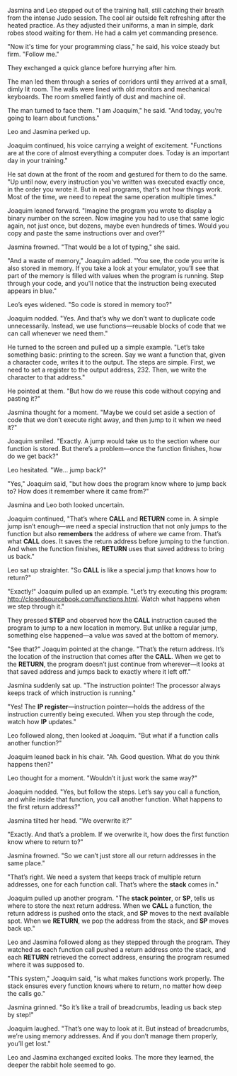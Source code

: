 Jasmina and Leo stepped out of the training hall, still catching their breath from the intense Judo session. The cool air outside felt refreshing after the heated practice. As they adjusted their uniforms, a man in simple, dark robes stood waiting for them. He had a calm yet commanding presence.  

"Now it's time for your programming class," he said, his voice steady but firm. "Follow me."  

They exchanged a quick glance before hurrying after him.  

The man led them through a series of corridors until they arrived at a small, dimly lit room. The walls were lined with old monitors and mechanical keyboards. The room smelled faintly of dust and machine oil.  

The man turned to face them. "I am Joaquim," he said. "And today, you’re going to learn about functions."  

Leo and Jasmina perked up.  

Joaquim continued, his voice carrying a weight of excitement. "Functions are at the core of almost everything a computer does. Today is an important day in your training."  

He sat down at the front of the room and gestured for them to do the same. "Up until now, every instruction you've written was executed exactly once, in the order you wrote it. But in real programs, that's not how things work. Most of the time, we need to repeat the same operation multiple times."  

Joaquim leaned forward. "Imagine the program you wrote to display a binary number on the screen. Now imagine you had to use that same logic again, not just once, but dozens, maybe even hundreds of times. Would you copy and paste the same instructions over and over?"  

Jasmina frowned. "That would be a lot of typing," she said.  

"And a waste of memory," Joaquim added. "You see, the code you write is also stored in memory. If you take a look at your emulator, you’ll see that part of the memory is filled with values when the program is running. Step through your code, and you'll notice that the instruction being executed appears in blue."  

Leo’s eyes widened. "So code is stored in memory too?"  

Joaquim nodded. "Yes. And that’s why we don’t want to duplicate code unnecessarily. Instead, we use functions—reusable blocks of code that we can call whenever we need them."  

He turned to the screen and pulled up a simple example. "Let’s take something basic: printing to the screen. Say we want a function that, given a character code, writes it to the output. The steps are simple. First, we need to set a register to the output address, 232. Then, we write the character to that address."  

He pointed at them. "But how do we reuse this code without copying and pasting it?"  

Jasmina thought for a moment. "Maybe we could set aside a section of code that we don’t execute right away, and then jump to it when we need it?"  

Joaquim smiled. "Exactly. A jump would take us to the section where our function is stored. But there’s a problem—once the function finishes, how do we get back?"  

Leo hesitated. "We... jump back?"  

"Yes," Joaquim said, "but how does the program know where to jump back to? How does it remember where it came from?"  

Jasmina and Leo both looked uncertain.  

Joaquim continued, "That’s where **CALL** and **RETURN** come in. A simple jump isn’t enough—we need a special instruction that not only jumps to the function but also **remembers** the address of where we came from. That’s what **CALL** does. It saves the return address before jumping to the function. And when the function finishes, **RETURN** uses that saved address to bring us back."  

Leo sat up straighter. "So **CALL** is like a special jump that knows how to return?"  

"Exactly!" Joaquim pulled up an example. "Let’s try executing this program: http://closedsourcebook.com/functions.html. Watch what happens when we step through it."  

They pressed **STEP** and observed how the **CALL** instruction caused the program to jump to a new location in memory. But unlike a regular jump, something else happened—a value was saved at the bottom of memory.  

"See that?" Joaquim pointed at the change. "That’s the return address. It’s the location of the instruction that comes after the **CALL**. When we get to the **RETURN**, the program doesn’t just continue from wherever—it looks at that saved address and jumps back to exactly where it left off."  

Jasmina suddenly sat up. "The instruction pointer! The processor always keeps track of which instruction is running."  

"Yes! The **IP register**—instruction pointer—holds the address of the instruction currently being executed. When you step through the code, watch how **IP** updates."  

Leo followed along, then looked at Joaquim. "But what if a function calls another function?"  

Joaquim leaned back in his chair. "Ah. Good question. What do you think happens then?"  

Leo thought for a moment. "Wouldn’t it just work the same way?"  

Joaquim nodded. "Yes, but follow the steps. Let’s say you call a function, and while inside that function, you call another function. What happens to the first return address?"  

Jasmina tilted her head. "We overwrite it?"  

"Exactly. And that’s a problem. If we overwrite it, how does the first function know where to return to?"  

Jasmina frowned. "So we can’t just store all our return addresses in the same place."  

"That’s right. We need a system that keeps track of multiple return addresses, one for each function call. That’s where the **stack** comes in."  

Joaquim pulled up another program. "The **stack pointer**, or **SP**, tells us where to store the next return address. When we **CALL** a function, the return address is pushed onto the stack, and **SP** moves to the next available spot. When we **RETURN**, we pop the address from the stack, and **SP** moves back up."  

Leo and Jasmina followed along as they stepped through the program. They watched as each function call pushed a return address onto the stack, and each **RETURN** retrieved the correct address, ensuring the program resumed where it was supposed to.  

"This system," Joaquim said, "is what makes functions work properly. The stack ensures every function knows where to return, no matter how deep the calls go."  

Jasmina grinned. "So it’s like a trail of breadcrumbs, leading us back step by step!"  

Joaquim laughed. "That’s one way to look at it. But instead of breadcrumbs, we’re using memory addresses. And if you don’t manage them properly, you’ll get lost."  

Leo and Jasmina exchanged excited looks. The more they learned, the deeper the rabbit hole seemed to go.